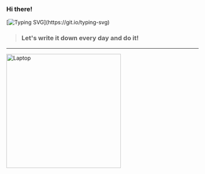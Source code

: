 ### Hi there! ###
[![Typing SVG](https://readme-typing-svg.herokuapp.com?color=%2336BCF7&lines=What+is+your+purpose+for+a+week?)](https://git.io/typing-svg)

>### Let's write it down every day and do it! ###
 

---
<image src="/src/img-1.jpg" alt="Laptop" width="300" height="300">





